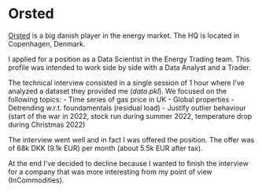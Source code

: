 # Orsted
[Orsted](https://orsted.com/) is a big danish player in the energy market.
The HQ is located in Copenhagen, Denmark.

I applied for a position as a Data Scientist in the Energy Trading team.
This profile was intended to work side by side with a Data Analyst and a Trader.

The technical interview consisted in a single session of 1 hour where I've analyzed a dataset they provided me (_data.pkl_).
We focused on the following topics:
    - Time series of gas price in UK
    - Global properties
    - Detrending w.r.t. foundamentals (residual load)
    - Justify outlier behaviour (start of the war in 2022, stock run during summer 2022, temperature drop during Christmas 2022)


The interview went well and in fact I was offered the position.
The offer was of 68k DKK (9.1k EUR) per month (about 5.5k EUR after tax).

At the end I've decided to decline because I wanted to finish the interview for a company that was more interesting from my point of view (InCommodities).
